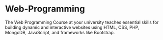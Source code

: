 # Web-Programming
The Web Programming Course at your university teaches essential skills for building dynamic and interactive websites using HTML, CSS, PHP, MongoDB, JavaScript, and frameworks like Bootstrap.
